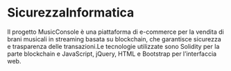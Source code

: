 # SicurezzaInformatica
Il progetto MusicConsole è una piattaforma di e-commerce per la vendita di brani musicali in streaming basata su blockchain, che garantisce sicurezza e trasparenza delle transazioni.Le tecnologie utilizzate sono Solidity per la parte blockchain e JavaScript, jQuery, HTML e Bootstrap per l’interfaccia web.
